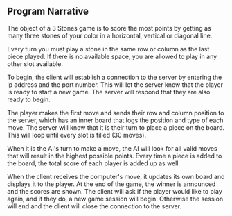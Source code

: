 ## Program Narrative
The object of a 3 Stones game is to score the most points by getting as many three stones of your color in a horizontal, vertical or diagonal line. 

Every turn you must play a stone in the same row or column as the last piece played. If there is no available space, you are allowed to play in any other slot available.

To begin, the client will establish a connection to the server by entering the ip address and the port number. This will let the server know that the player is ready to start a new game. The server will respond that they are also ready to begin. 

The player makes the first move and sends their row and column position to the server, which has an inner board that logs the position and type of each move. The server will know that it is their turn to place a piece on the board. This will loop until every slot is filled (30 moves).

When it is the AI's turn to make a move, the AI will look for all valid moves that will result in the highest possible points. Every time a piece is added to the board, the total score of each player is added up as well.

When the client receives the computer's move, it updates its own board and displays it to the player. At the end of the game, the winner is announced and the scores are shown. The client will ask if the player would like to play again, and if they do, a new game session will begin. Otherwise the session will end and the client will close the connection to the server. 
